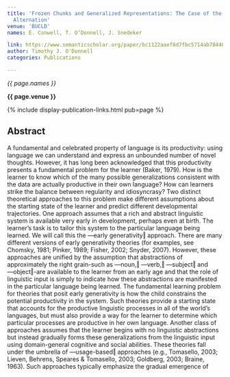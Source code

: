```yaml
---
title: 'Frozen Chunks and Generalized Representations: The Case of the English Dative
  Alternation'
venue: 'BUCLD'
names: E. Conwell, T. O’Donnell, J. Snedeker

link: https://www.semanticscholar.org/paper/bc1122aaef8d7fbc5714ab78448a01ceb3779f1c
author: Timothy J. O'Donnell
categories: Publications

---
```


*{{ page.names }}*

**{{ page.venue }}**

{% include display-publication-links.html pub=page %}

## Abstract

A fundamental and celebrated property of language is its productivity: using language we can understand and express an unbounded number of novel thoughts. However, it has long been acknowledged that this productivity presents a fundamental problem for the learner (Baker, 1979). How is the learner to know which of the many possible generalizations consistent with the data are actually productive in their own language? How can learners strike the balance between regularity and idiosyncrasy? Two distinct theoretical approaches to this problem make different assumptions about the starting state of the learner and predict different developmental trajectories. One approach assumes that a rich and abstract linguistic system is available very early in development, perhaps even at birth. The learner’s task is to tailor this system to the particular language being learned. We will call this the ―early generativity‖ approach. There are many different versions of early generativity theories (for examples, see Chomsky, 1981; Pinker, 1989; Fisher, 2002; Snyder, 2007). However, these approaches are unified by the assumption that abstractions of approximately the right grain-such as ―noun,‖ ―verb,‖ ―subject‖ and ―object‖-are available to the learner from an early age and that the role of linguistic input is simply to indicate how these abstractions are manifested in the particular language being learned. The fundamental learning problem for theories that posit early generativity is how the child constrains the potential productivity in the system. Such theories provide a starting state that accounts for the productive linguistic processes in all of the world’s languages, but must also provide a way for the learner to determine which particular processes are productive in her own language. Another class of approaches assumes that the learner begins with no linguistic abstractions but instead gradually forms these generalizations from the linguistic input using domain-general cognitive and social abilities. These theories fall under the umbrella of ―usage-based‖ approaches (e.g., Tomasello, 2003; Lieven, Behrens, Speares & Tomasello, 2003; Goldberg, 2003; Braine, 1963). Such approaches typically emphasize the gradual emergence of
